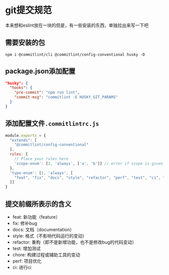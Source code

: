 # git提交规范

本来想和eslint放在一块的但是，有一些安装的东西，单独拉出来写一下吧

## 需要安装的包

`npm i @commitlint/cli @commitlint/config-conventional husky -D`

## package.json添加配置

```json
"husky": {
  "hooks": {
    "pre-commit": "npm run lint",
    "commit-msg": "commitlint -E HUSKY_GIT_PARAMS"
  }
}
```

## 添加配置文件`.commitlintrc.js`

```js
module.exports = {
  "extends": [
    "@commitlint/config-conventional"
  ],
  rules: {
    // Place your rules here
    'scope-enum': [2, 'always', ['a', 'b']] // error if scope is given but not in provided list
  },
  'type-enum': [2, 'always', [
    "feat", "fix", "docs", "style", "refactor", "perf", "test", "ci", "chore"
  ]]
}

```

## 提交前缀所表示的含义

* feat: 新功能（feature）
* fix: 修补bug
* docs: 文档（documentation）
* style: 格式（不影响代码运行的变动）
* refactor: 重构（即不是新增功能，也不是修改bug的代码变动）
* test: 增加测试
* chore: 构建过程或辅助工具的变动
* perf: 项目优化
* ci: 进行ci



